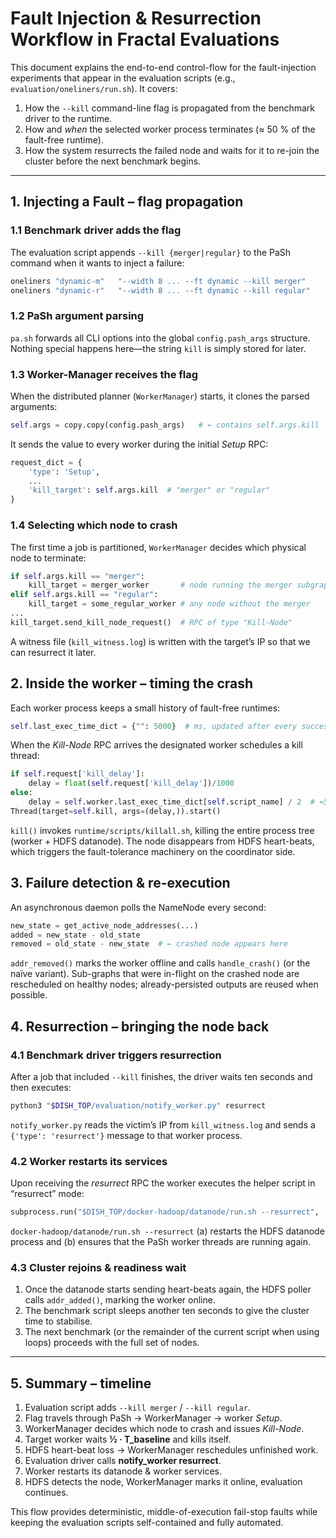 # Fault Injection & Resurrection Workflow in Fractal Evaluations

This document explains the end-to-end control-flow for the fault-injection experiments that appear in the evaluation scripts (e.g., `evaluation/oneliners/run.sh`).  It covers:

1. How the `--kill` command-line flag is propagated from the benchmark driver to the runtime.
2. How and *when* the selected worker process terminates (≈ 50 % of the fault-free runtime).
3. How the system resurrects the failed node and waits for it to re-join the cluster before the next benchmark begins.

---

## 1. Injecting a Fault – flag propagation

### 1.1 Benchmark driver adds the flag
The evaluation script appends `--kill {merger|regular}` to the PaSh command when it wants to inject a failure:
```115:129:evaluation/oneliners/run.sh
oneliners "dynamic-m"   "--width 8 ... --ft dynamic --kill merger"
oneliners "dynamic-r"   "--width 8 ... --ft dynamic --kill regular"
```

### 1.2 PaSh argument parsing
`pa.sh` forwards all CLI options into the global `config.pash_args` structure.  Nothing special happens here—the string `kill` is simply stored for later.

### 1.3 Worker-Manager receives the flag
When the distributed planner (`WorkerManager`) starts, it clones the parsed arguments:
```70:80:pash/compiler/dspash/worker_manager.py
self.args = copy.copy(config.pash_args)   # ← contains self.args.kill
```
It sends the value to every worker during the initial *Setup* RPC:
```83:91:pash/compiler/dspash/worker_manager.py
request_dict = {
    'type': 'Setup',
    ...
    'kill_target': self.args.kill  # "merger" or "regular"
}
```

### 1.4 Selecting which node to crash
The first time a job is partitioned, `WorkerManager` decides which physical node to terminate:
```300:322:pash/compiler/dspash/worker_manager.py
if self.args.kill == "merger":
    kill_target = merger_worker       # node running the merger subgraph
elif self.args.kill == "regular":
    kill_target = some_regular_worker # any node without the merger
...
kill_target.send_kill_node_request()  # RPC of type "Kill-Node"
```
A witness file (`kill_witness.log`) is written with the target’s IP so that we can resurrect it later.

## 2. Inside the worker – timing the crash
Each worker process keeps a small history of fault-free runtimes:
```25:30:pash/compiler/dspash/worker.py
self.last_exec_time_dict = {"": 5000}  # ms, updated after every successful run
```
When the *Kill-Node* RPC arrives the designated worker schedules a kill thread:
```180:200:pash/compiler/dspash/worker.py
if self.request['kill_delay']:
    delay = float(self.request['kill_delay'])/1000
else:
    delay = self.worker.last_exec_time_dict[self.script_name] / 2  # ≈50 %
Thread(target=self.kill, args=(delay,)).start()
```
`kill()` invokes `runtime/scripts/killall.sh`, killing the entire process tree (worker + HDFS datanode).  The node disappears from HDFS heart-beats, which triggers the fault-tolerance machinery on the coordinator side.

## 3. Failure detection & re-execution
An asynchronous daemon polls the NameNode every second:
```226:274:pash/compiler/dspash/hdfs_utils.py
new_state = get_active_node_addresses(...)
added = new_state - old_state
removed = old_state - new_state  # ← crashed node appears here
```
`addr_removed()` marks the worker offline and calls `handle_crash()` (or the naïve variant).  Sub-graphs that were in-flight on the crashed node are rescheduled on healthy nodes; already-persisted outputs are reused when possible.

## 4. Resurrection – bringing the node back
### 4.1 Benchmark driver triggers resurrection
After a job that included `--kill` finishes, the driver waits ten seconds and then executes:
```60:68:evaluation/oneliners/run.sh
python3 "$DISH_TOP/evaluation/notify_worker.py" resurrect
```
`notify_worker.py` reads the victim’s IP from `kill_witness.log` and sends a `{'type': 'resurrect'}` message to that worker process.

### 4.2 Worker restarts its services
Upon receiving the *resurrect* RPC the worker executes the helper script in “resurrect” mode:
```290:300:pash/compiler/dspash/worker.py
subprocess.run("$DISH_TOP/docker-hadoop/datanode/run.sh --resurrect", ...)
```
`docker-hadoop/datanode/run.sh --resurrect` (a) restarts the HDFS datanode process and (b) ensures that the PaSh worker threads are running again.

### 4.3 Cluster rejoins & readiness wait
1. Once the datanode starts sending heart-beats again, the HDFS poller calls `addr_added()`, marking the worker online.
2. The benchmark script sleeps another ten seconds to give the cluster time to stabilise.
3. The next benchmark (or the remainder of the current script when using loops) proceeds with the full set of nodes.

---

## 5. Summary – timeline
1. Evaluation script adds `--kill merger` / `--kill regular`.
2. Flag travels through PaSh → WorkerManager → worker *Setup*.
3. WorkerManager decides which node to crash and issues *Kill-Node*.
4. Target worker waits **½ · T_baseline** and kills itself.
5. HDFS heart-beat loss → WorkerManager reschedules unfinished work.
6. Evaluation driver calls **notify_worker resurrect**.
7. Worker restarts its datanode & worker services.
8. HDFS detects the node, WorkerManager marks it online, evaluation continues.

This flow provides deterministic, middle-of-execution fail-stop faults while keeping the evaluation scripts self-contained and fully automated. 